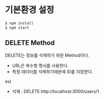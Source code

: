 # 기본환경 설정

```bash
$ npm install
$ npm start
```

## DELETE Method

DELETE는 정보를 삭제하기 위한 Method이다.

- URL은 복수형 명사를 사용한다.
- 특정 데이터를 삭제하기때문에 ID를 지정한다.

ex)
- 삭제 : DELETE http://localhost:3000/users/1